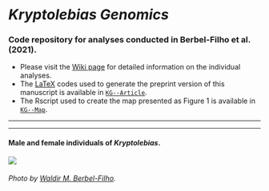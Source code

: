 # _Kryptolebias Genomics_

### Code repository for analyses conducted in Berbel-Filho et al. (2021).

- Please visit the [Wiki page](https://github.com/layka-pacheco/KryptolebiasGenomics/wiki) for detailed information on the individual analyses.
- The [LaTeX](https://en.wikipedia.org/wiki/LaTeX) codes used to generate the preprint version of this manuscript is available in [`KG--Article`](https://github.com/layka-pacheco/KryptolebiasGenomics/tree/main/CIG--Article).
- The Rscript used to create the map presented as Figure 1 is available in [`KG--Map`](https://github.com/layka-pacheco/KryptolebiasGenomics/tree/main/KG--Pipeline/KG--Plots/KG--Map).
***
***

#### Male and female individuals of _Kryptolebias_.

![](https://github.com/layka-pacheco/KryptolebiasGenomics/blob/main/KG--Pipeline/KG--GitHubAuxiliaryFiles/KG--PhotoWiki.jpeg)

###### Photo by [Waldir M. Berbel-Filho](https://github.com/waldirmbf).
